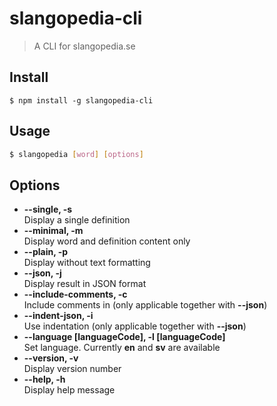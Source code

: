 # slangopedia-cli

> A CLI for slangopedia.se

## Install

```
$ npm install -g slangopedia-cli
```

## Usage

```bash
$ slangopedia [word] [options]
```

## Options
* **--single, -s**  
Display a single definition
* **--minimal, -m**  
Display word and definition content only
* **--plain, -p**  
Display without text formatting
* **--json, -j**  
Display result in JSON format
* **--include-comments, -c**  
Include comments in (only applicable together with **--json**)
* **--indent-json, -i**  
Use indentation (only applicable together with **--json**)
* **--language [languageCode], -l [languageCode]**  
Set language. Currently **en** and **sv** are available
* **--version, -v**  
Display version number
* **--help, -h**  
Display help message
